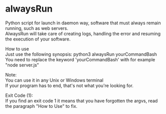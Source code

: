 # alwaysRun
Python script for launch in daemon way, software that must always remain running, such as web servers.<br/>
AlwaysRun will take care of creating logs, handling the error and resuming the execution of your software.<br/>


How to use<br/>
Just use the following synopsis:      python3 alwaysRun yourCommandBash <br/>
You need to replace the keyword 'yourCommandBash' with for example "node server.js"<br/>

Note:<br/>
You can use it in any Unix or Windows terminal<br/>
If your program has to end, that's not what you're looking for.<br/>

Exit Code (1): <br/>
If you find an exit code 1 it means that you have forgotten the argvs, read the paragraph "How to Use" to fix.</br>   
